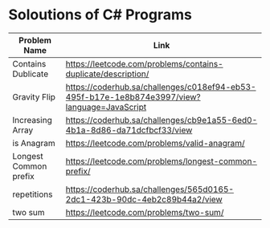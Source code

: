 # Soloutions of C# Programs

Problem Name | Link
-------------|-----------
Contains Dublicate|https://leetcode.com/problems/contains-duplicate/description/
Gravity Flip|https://coderhub.sa/challenges/c018ef94-eb53-495f-b17e-1e8b874e3997/view?language=JavaScript
Increasing Array|https://coderhub.sa/challenges/cb9e1a55-6ed0-4b1a-8d86-da71dcfbcf33/view
is Anagram|https://leetcode.com/problems/valid-anagram/
Longest Common prefix|https://leetcode.com/problems/longest-common-prefix/
repetitions|https://coderhub.sa/challenges/565d0165-2dc1-423b-90dc-4eb2c89b44a2/view
two sum|https://leetcode.com/problems/two-sum/